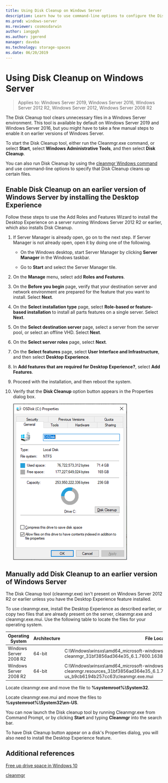 ```yaml
---
title: Using Disk Cleanup on Windows Server
description: Learn how to use command-line options to configure the Disk Cleanup tool (Cleanmgr.exe) to automatically clean up certain files.
ms.prod: windows-server
ms.reviewer: cosmosdarwin
author: iangpgh
ms.author: jgerend
manager: daveba
ms.technology: storage-spaces
ms.date: 06/20/2019
---
```


# Using Disk Cleanup on Windows Server

> Applies to: Windows Server 2019, Windows Server 2016, Windows Server 2012 R2, Windows Server 2012, Windows Server 2008 R2

The Disk Cleanup tool clears unnecessary files in a Windows Server environment. This tool is available by default on Windows Server 2019 and Windows Server 2016, but you might have to take a few manual steps to enable it on earlier versions of Windows Server.

To start the Disk Cleanup tool, either run the Cleanmgr.exe command, or select **Start**, select **Windows Administrative Tools**, and then select **Disk Cleanup**.

You can also run Disk Cleanup by using the [cleanmgr Windows command](../../administration/windows-commands/cleanmgr.md) and use command-line options to specify that Disk Cleanup cleans up certain files.

## Enable Disk Cleanup on an earlier version of Windows Server by installing the Desktop Experience

Follow these steps to use the Add Roles and Features Wizard to install the Desktop Experience on a server running Windows Server 2012 R2 or earlier, which also installs Disk Cleanup.

1. If Server Manager is already open, go on to the next step. If Server Manager is not already open, open it by doing one of the following.

   - On the Windows desktop, start Server Manager by clicking **Server Manager** in the Windows taskbar.

   - Go to **Start** and select the Server Manager tile.

1. On the **Manage** menu, select add **Roles and Features**.

1. On the **Before you begin** page, verify that your destination server and network environment are prepared for the feature that you want to install. Select **Next**.

1. On the **Select installation type** page, select **Role-based or feature-based installation** to install all parts features on a single server. Select **Next**.

1. On the **Select destination server** page, select a server from the server pool, or select an offline VHD. Select **Next**.

1. On the **Select server roles** page, select **Next**.

1. On the **Select features** page, select **User Interface and Infrastructure**, and then select **Desktop Experience**.

1. In **Add features that are required for Desktop Experience?**, select **Add Features**.

1. Proceed with the installation, and then reboot the system.

1. Verify that the **Disk Cleanup** option button appears in the Properties dialog box.

   ![Disk Properties dialog with Disk Cleanup option](media/diskpropswcleanup.png)

## Manually add Disk Cleanup to an earlier version of Windows Server

The Disk Cleanup tool (cleanmgr.exe) isn't present on Windows Server 2012 R2 or earlier unless you have the Desktop Experience feature installed.

To use cleanmgr.exe, install the Desktop Experience as described earlier, or copy two files that are already present on the server, cleanmgr.exe and cleanmgr.exe.mui. Use the following table to locate the files for your operating system.

| Operating System  | Architecture  | File Location  |
| ----------------- | -------------- | --------------- |
| Windows Server 2008 R2 | 64-bit | C:\Windows\winsxs\amd64_microsoft-windows-cleanmgr_31bf3856ad364e35_6.1.7600.16385_none_c9392808773cd7da\cleanmgr.exe 
| Windows Server 2008 R2 | 64-bit | C:\Windows\winsxs\amd64_microsoft-windows-cleanmgr.resources_31bf3856ad364e35_6.1.7600.16385_en-us_b9cb6194b257cc63\cleanmgr.exe.mui |

Locate cleanmgr.exe and move the file to **%systemroot%\System32**.

Locate cleanmgr.exe.mui and move the files to **%systemroot%\System32\en-US**.

You can now launch the Disk cleanup tool by running Cleanmgr.exe from Command Prompt, or by clicking **Start** and typing **Cleanmgr** into the search bar.

To have Disk Cleanup button appear on a disk's Properties dialog, you will also need to install the Desktop Experience feature.

## Additional references

[Free up drive space in Windows 10](https://support.microsoft.com/help/12425/windows-10-free-up-drive-space)

[cleanmgr](../../administration/windows-commands/cleanmgr.md)
